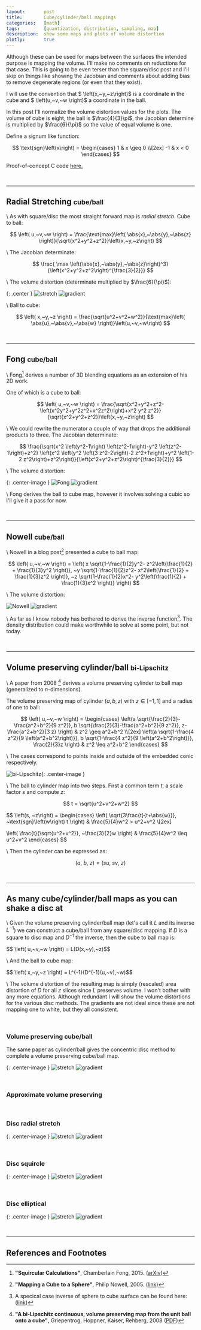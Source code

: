 ```yaml
---
layout:       post
title:        Cube/cylinder/ball mappings
categories:   [math]
tags:         [quantization, distribution, sampling, map]
description:  show some maps and plots of volume distortion
plotly:       true
---
```


Although these can be used for maps between the surfaces the intended purpose is mapping the volume. I'll make no comments on reductions for that case.  This is going to be even terser than the square/disc post and I'll skip on things like showing the Jacobian and comments about adding bias to remove degenerate regions (or even that they exist).

I will use the convention that $ \left(x,~y,~z\right)$ is a coordinate in the cube and $ \left(u,~v,~w \right)$ a coordinate in the ball.

In this post I'll normalize the volume distortion values for the plots. The volume of cube is eight, the ball is $\frac{4}{3}\pi$, the Jacobian determine is multiplied by $\frac{6}{\pi}$ so the value of equal volume is one.

Define a signum like function:

$$
\text{sgn}\left(x\right) =
\begin{cases}
1  & x \geq 0 \\[2ex]
-1 & x < 0
\end{cases}
$$


Proof-of-concept C code [here.](http://github.com/Marc-B-Reynolds/Stand-alone-junk/blob/master/src/Posts/ballcube.c)

<br>

------

Radial Stretching <small>cube/ball</small>
------

\\
As with square/disc the most straight forward map is *radial stretch*. Cube to ball:

$$ \left( u,~v,~w \right) = \frac{\text{max}\left( \abs{x},~\abs{y},~\abs{z} \right)}{\sqrt{x^2+y^2+z^2}}\left(x,~y,~z\right) $$

\\
The Jacobian determinate:

$$
\frac{ \max \left(\abs{x},~\abs{y},~\abs{z}\right)^3}{\left(x^2+y^2+z^2\right)^{\frac{3}{2}}}
$$

\\
The volume distortion (determinate multiplied by $\frac{6}{\pi}$):


{: .center }
![stretch]({{site.base}}/assets/figures/cubeball/rstretch.png 'Stretch volume distortion') ![gradient]({{site.base}}/assets/figures/cubeball/gradient.png 'gradient')


\\
Ball to cube:

$$ \left( x,~y,~z \right) = \frac{\sqrt{u^2+v^2+w^2}}{\text{max}\left( \abs{u},~\abs{v},~\abs{w} \right)}\left(u,~v,~w\right) $$

<br>

------

Fong <small>cube/ball</small>
------

\\
Fong[^fong2016] derives a number of 3D blending equations as an extension of his 2D work.

One of which is a cube to ball:

$$ 
\left( u,~v,~w \right) = \frac{\sqrt{x^2+y^2+z^2-\left(x^2y^2+y^2z^2+x^2z^2\right)+x^2 y^2 z^2}}{\sqrt{x^2+y^2+z^2}}\left(x,~y,~z\right) 
$$

\\
We could rewrite the numerator a couple of way that drops the additional products to three.  The Jacobian determinate:

$$
\frac{\sqrt{x^2 \left(y^2-1\right) \left(z^2-1\right)-y^2 \left(z^2-1\right)+z^2}
   \left(x^2 \left(y^2 \left(3 z^2-2\right)-2 z^2+1\right)+y^2 \left(1-2
   z^2\right)+z^2\right)}{\left(x^2+y^2+z^2\right)^{\frac{3}{2}}}
$$

\\
The volume distortion:

{: .center-image }
![Fong]({{site.base}}/assets/figures/cubeball/fong.png 'Fong volume distortion') ![gradient]({{site.base}}/assets/figures/cubeball/gradient.png 'gradient')

\\
Fong derives the ball to cube map, however it involves solving a cubic so I'll give it a pass for now.


<br>

------

Nowell <small>cube/ball</small>
------

\\
Nowell in a blog post[^nowell] presented a cube to ball map:

$$ \left( u,~v,~w \right) = \left(
 x \sqrt{1-\frac{1}{2}y^2- z^2\left(\frac{1}{2} + \frac{1}{3}y^2 \right)},
~y \sqrt{1-\frac{1}{2}z^2- x^2\left(\frac{1}{2} + \frac{1}{3}z^2 \right)},
~z \sqrt{1-\frac{1}{2}x^2- y^2\left(\frac{1}{2} + \frac{1}{3}x^2 \right)}
\right) $$

\\
The volume distortion:

![Nowell]({{site.base}}/assets/figures/cubeball/nowell.png 'Nowell volume distortion') ![gradient]({{site.base}}/assets/figures/cubeball/gradient.png 'gradient')

\\
As far as I know nobody has bothered to derive the inverse function[^bcnowell]. The density distribution could make worthwhile to solve at some point, but not today.

<br>

------

Volume preserving cylinder/ball <small>bi-Lipschitz</small>
------

\\
A paper from 2008 [^lipschitz] derives a volume preserving cylinder to ball map (generalized to $n$-dimensions).

The volume preserving map of cylinder $\left(a,b,z\right)$ with $z \in \left[-1,1\right]$ and a radius of one to ball:

$$
\left( u,~v,~w \right) =
\begin{cases}
\left(a \sqrt{\frac{2}{3}-\frac{a^2+b^2}{9 z^2}},
      b \sqrt{\frac{2}{3}-\frac{a^2+b^2}{9 z^2}},
	  z-\frac{a^2+b^2}{3 z} \right) & z^2 \geq a^2+b^2  \\[2ex]
\left(a \sqrt{1-\frac{4 z^2}{9 \left(a^2+b^2\right)}},
      b \sqrt{1-\frac{4 z^2}{9 \left(a^2+b^2\right)}}, \frac{2}{3}z \right)  & z^2 \leq a^2+b^2
\end{cases}
$$

\\
The cases correspond to points inside and outside of the embedded conic respectively.

![bi-Lipschitz]({{site.base}}/assets/figures/cubeball/bilipschitz.jpg 'bi-Libschitz regions'){: .center-image }

\\
The ball to cylinder map into two steps.  First a common term $t$, a scale factor $s$ and compute $z$:

$$
t = \sqrt{u^2+v^2+w^2}
$$

$$
\left(s, ~z\right) =
\begin{cases}
\left( \sqrt{3\frac{t}{t+\abs{w}}},
      ~\text{sgn}\left(w\right) t   \right)    & \frac{5}{4}w^2 > u^2+v^2 \\[2ex]

\left( \frac{t}{\sqrt{u^2+v^2}}, 
      ~\frac{3}{2}w \right) & \frac{5}{4}w^2 \leq u^2+v^2
\end{cases}
$$

\\
Then the cylinder can be expressed as:

$$
\left(a, ~b, ~z\right) = \left(su,~sv,~z \right)
$$

<br>

------

As many cube/cylinder/ball maps as you can shake a disc at
------

\\
Given the volume preserving cylinder/ball map (let's call it $L$ and its inverse $L^{-1}$) we can construct a cube/ball from any square/disc mapping.  If $D$ is a square to disc map and $D^{-1}$ the inverse, then the cube to ball map is:

$$ \left( u,~v,~w \right) = L(D(x,~y),~z)\$$

\\
And the ball to cube map:

$$ \left( x,~y,~z \right) = L^{-1}(D^{-1}(u,~v),~w)\$$

\\
The volume distortion of the resulting map is simply (rescaled) area distortion of $D$ for all $z$ slices since $L$ preserves volume.  I won't bother with any more equations.  Although redundant I will show the volume distortions for the various disc methods.  The gradients are not ideal since these are not mapping one to white, but they all consistent.

<br>

### Volume preserving cube/ball

The same paper as cylinder/ball gives the concentric disc method to complete a volume preserving cube/ball map.

{: .center-image }
![stretch]({{site.base}}/assets/figures/cubeball/ev.png 'Volume preserving') ![gradient]({{site.base}}/assets/figures/cubeball/cyl_gradient.png 'gradient')

<br>

### Approximate volume preserving

<br>

### Disc radial stretch

{: .center-image }
![stretch]({{site.base}}/assets/figures/cubeball/cstretch.png 'Stretch volume distortion') ![gradient]({{site.base}}/assets/figures/cubeball/cyl_gradient.png 'gradient')

<br>

### Disc squircle

{: .center-image }
![stretch]({{site.base}}/assets/figures/cubeball/squirical.png 'Squircle volume distortion') ![gradient]({{site.base}}/assets/figures/cubeball/cyl_gradient.png 'gradient')

<br>

### Disc elliptical

{: .center-image }
![stretch]({{site.base}}/assets/figures/cubeball/celliptical.png 'Elliptical volume distortion') ![gradient]({{site.base}}/assets/figures/cubeball/cyl_gradient.png 'gradient')

<br>

------

References and Footnotes
------

[^toycode]:  Toy scalar *C* implementation ([link](http://))

[^fong2016]:  **"Squircular Calculations"**, Chamberlain Fong, 2015. ([arXiv](https://arxiv.org/abs/XXXX))

[^lambers]:   **"Mappings between Sphere, Disc, and Square"**, Martin Lambers, 2016. ([jcgt](https://jcgt.org/published/0005/02/01/))

[^lipschitz]: **"A bi-Lipschitz continuous, volume preserving map from the unit ball onto a cube"**, Griepentrog, Hoppner, Kaiser, Rehberg, 2008 ([PDF](http://siba-ese.unisalento.it/index.php/notemat/article/viewFile/643/488))

[^nowell]:  **"Mapping a Cube to a Sphere"**, Philip Nowell, 2005. ([link](http://mathproofs.blogspot.fr/2005/07/mapping-cube-to-sphere.html))

[^bcnowell]:  A specical case inverse of sphere to cube surface can be found here: ([link](http://stackoverflow.com/questions/2656899/mapping-a-sphere-to-a-cube))

<script>

</script>
